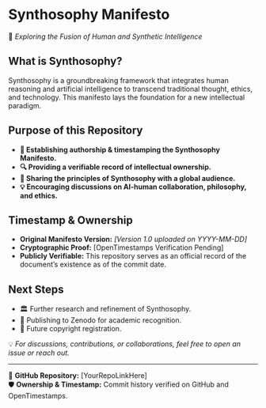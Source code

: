 # Synthosophy Manifesto  
🚀 *Exploring the Fusion of Human and Synthetic Intelligence*  

## **What is Synthosophy?**  
Synthosophy is a groundbreaking framework that integrates human reasoning and artificial intelligence to transcend traditional thought, ethics, and technology. This manifesto lays the foundation for a new intellectual paradigm.  

## **Purpose of this Repository**  
- **📜 Establishing authorship & timestamping the Synthosophy Manifesto.**  
- **🔍 Providing a verifiable record of intellectual ownership.**  
- **📖 Sharing the principles of Synthosophy with a global audience.**  
- **💡 Encouraging discussions on AI-human collaboration, philosophy, and ethics.**  

## **Timestamp & Ownership**  
- **Original Manifesto Version:** *[Version 1.0 uploaded on YYYY-MM-DD]*  
- **Cryptographic Proof:** [OpenTimestamps Verification Pending]  
- **Publicly Verifiable:** This repository serves as an official record of the document’s existence as of the commit date.  

## **Next Steps**  
- 🏛️ Further research and refinement of Synthosophy.  
- 🔗 Publishing to Zenodo for academic recognition.  
- 📜 Future copyright registration.  

💡 *For discussions, contributions, or collaborations, feel free to open an issue or reach out.*  

---
🔗 **GitHub Repository:** [YourRepoLinkHere]  
🛡️ **Ownership & Timestamp:** Commit history verified on GitHub and OpenTimestamps.  
